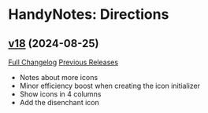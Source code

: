 # HandyNotes: Directions

## [v18](https://github.com/kemayo/wow-handynotes-directions/tree/v18) (2024-08-25)
[Full Changelog](https://github.com/kemayo/wow-handynotes-directions/compare/v17...v18) [Previous Releases](https://github.com/kemayo/wow-handynotes-directions/releases)

- Notes about more icons  
- Minor efficiency boost when creating the icon initializer  
- Show icons in 4 columns  
- Add the disenchant icon  
